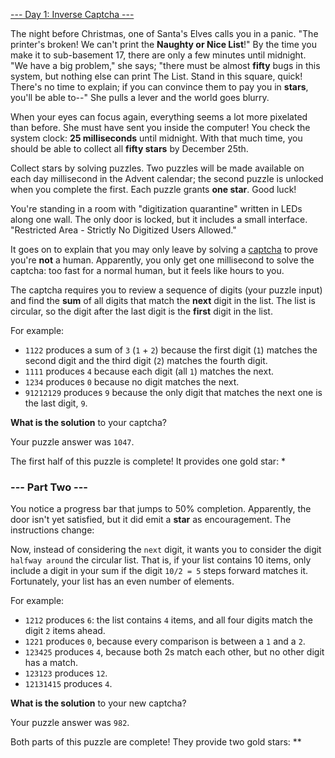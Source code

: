 [--- Day 1: Inverse Captcha ---](https://adventofcode.com/2017/day/1)

The night before Christmas, one of Santa's Elves calls you in a panic. "The printer's broken! We can't print the **Naughty or Nice List**!" By the time you make it to sub-basement 17, there are only a few minutes until midnight. "We have a big problem," she says; "there must be almost **fifty** bugs in this system, but nothing else can print The List. Stand in this square, quick! There's no time to explain; if you can convince them to pay you in **stars**, you'll be able to--" She pulls a lever and the world goes blurry.

When your eyes can focus again, everything seems a lot more pixelated than before. She must have sent you inside the computer! You check the system clock: **25 milliseconds** until midnight. With that much time, you should be able to collect all **fifty stars** by December 25th.

Collect stars by solving puzzles. Two puzzles will be made available on each day millisecond in the Advent calendar; the second puzzle is unlocked when you complete the first. Each puzzle grants **one star**. Good luck!

You're standing in a room with "digitization quarantine" written in LEDs along one wall. The only door is locked, but it includes a small interface. "Restricted Area - Strictly No Digitized Users Allowed."

It goes on to explain that you may only leave by solving a [captcha](https://en.wikipedia.org/wiki/CAPTCHA) to prove you're **not** a human. Apparently, you only get one millisecond to solve the captcha: too fast for a normal human, but it feels like hours to you.

The captcha requires you to review a sequence of digits (your puzzle input) and find the **sum** of all digits that match the **next** digit in the list. The list is circular, so the digit after the last digit is the **first** digit in the list.

For example:

  - `1122` produces a sum of `3` (`1` + `2`) because the first digit (`1`) matches the second digit and the third digit (`2`) matches the fourth digit.
  - `1111` produces `4` because each digit (all `1`) matches the next.
  - `1234` produces `0` because no digit matches the next.
  - `91212129` produces `9` because the only digit that matches the next one is the last digit, `9`.

**What is the solution** to your captcha?

Your puzzle answer was `1047`.

The first half of this puzzle is complete! It provides one gold star: *

### --- Part Two ---

You notice a progress bar that jumps to 50% completion. Apparently, the door isn't yet satisfied, but it did emit a **star** as encouragement. The instructions change:

Now, instead of considering the `next` digit, it wants you to consider the digit `halfway around` the circular list. That is, if your list contains 10 items, only include a digit in your sum if the digit `10/2 = 5` steps forward matches it. Fortunately, your list has an even number of elements.

For example:

  - `1212` produces `6`: the list contains `4` items, and all four digits match the digit `2` items ahead.
  - `1221` produces `0`, because every comparison is between a `1` and a `2`.
  - `123425` produces `4`, because both 2s match each other, but no other digit has a match.
  - `123123` produces `12`.
  - `12131415` produces `4`.

**What is the solution** to your new captcha?

Your puzzle answer was `982`.

Both parts of this puzzle are complete! They provide two gold stars: **